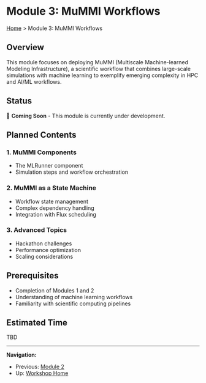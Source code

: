# Module 3: MuMMI Workflows

[Home](../README.md) > Module 3: MuMMI Workflows

## Overview

This module focuses on deploying MuMMI (Multiscale Machine-learned Modeling Infrastructure), a scientific workflow that combines large-scale simulations with machine learning to exemplify emerging complexity in HPC and AI/ML workflows.

## Status

🚧 **Coming Soon** - This module is currently under development.

## Planned Contents

### 1. MuMMI Components
- The MLRunner component
- Simulation steps and workflow orchestration

### 2. MuMMI as a State Machine
- Workflow state management
- Complex dependency handling
- Integration with Flux scheduling

### 3. Advanced Topics
- Hackathon challenges
- Performance optimization
- Scaling considerations

## Prerequisites

- Completion of Modules 1 and 2
- Understanding of machine learning workflows
- Familiarity with scientific computing pipelines

## Estimated Time

TBD

---
**Navigation:**
- Previous: [Module 2](../03-module2-flux-lammps/README.md)
- Up: [Workshop Home](../README.md)